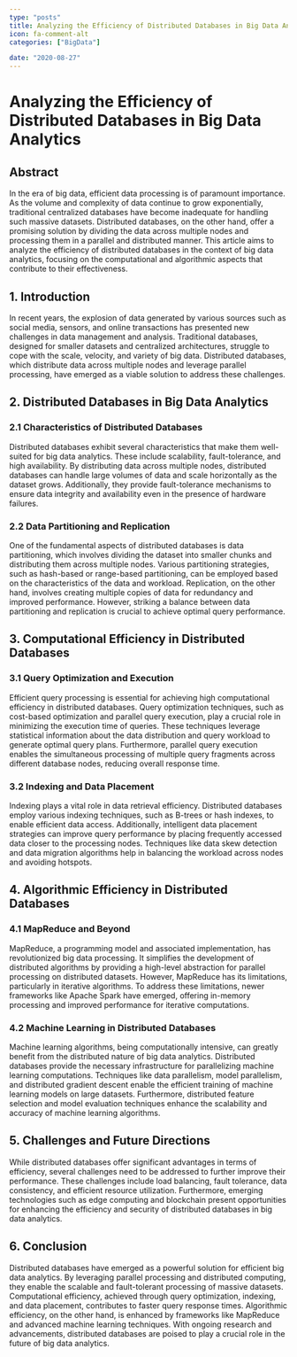 ```yaml
---
type: "posts"
title: Analyzing the Efficiency of Distributed Databases in Big Data Analytics
icon: fa-comment-alt
categories: ["BigData"]

date: "2020-08-27"
---
```




# Analyzing the Efficiency of Distributed Databases in Big Data Analytics

## Abstract
In the era of big data, efficient data processing is of paramount importance. As the volume and complexity of data continue to grow exponentially, traditional centralized databases have become inadequate for handling such massive datasets. Distributed databases, on the other hand, offer a promising solution by dividing the data across multiple nodes and processing them in a parallel and distributed manner. This article aims to analyze the efficiency of distributed databases in the context of big data analytics, focusing on the computational and algorithmic aspects that contribute to their effectiveness.

## 1. Introduction
In recent years, the explosion of data generated by various sources such as social media, sensors, and online transactions has presented new challenges in data management and analysis. Traditional databases, designed for smaller datasets and centralized architectures, struggle to cope with the scale, velocity, and variety of big data. Distributed databases, which distribute data across multiple nodes and leverage parallel processing, have emerged as a viable solution to address these challenges.

## 2. Distributed Databases in Big Data Analytics
### 2.1 Characteristics of Distributed Databases
Distributed databases exhibit several characteristics that make them well-suited for big data analytics. These include scalability, fault-tolerance, and high availability. By distributing data across multiple nodes, distributed databases can handle large volumes of data and scale horizontally as the dataset grows. Additionally, they provide fault-tolerance mechanisms to ensure data integrity and availability even in the presence of hardware failures.

### 2.2 Data Partitioning and Replication
One of the fundamental aspects of distributed databases is data partitioning, which involves dividing the dataset into smaller chunks and distributing them across multiple nodes. Various partitioning strategies, such as hash-based or range-based partitioning, can be employed based on the characteristics of the data and workload. Replication, on the other hand, involves creating multiple copies of data for redundancy and improved performance. However, striking a balance between data partitioning and replication is crucial to achieve optimal query performance.

## 3. Computational Efficiency in Distributed Databases
### 3.1 Query Optimization and Execution
Efficient query processing is essential for achieving high computational efficiency in distributed databases. Query optimization techniques, such as cost-based optimization and parallel query execution, play a crucial role in minimizing the execution time of queries. These techniques leverage statistical information about the data distribution and query workload to generate optimal query plans. Furthermore, parallel query execution enables the simultaneous processing of multiple query fragments across different database nodes, reducing overall response time.

### 3.2 Indexing and Data Placement
Indexing plays a vital role in data retrieval efficiency. Distributed databases employ various indexing techniques, such as B-trees or hash indexes, to enable efficient data access. Additionally, intelligent data placement strategies can improve query performance by placing frequently accessed data closer to the processing nodes. Techniques like data skew detection and data migration algorithms help in balancing the workload across nodes and avoiding hotspots.

## 4. Algorithmic Efficiency in Distributed Databases
### 4.1 MapReduce and Beyond
MapReduce, a programming model and associated implementation, has revolutionized big data processing. It simplifies the development of distributed algorithms by providing a high-level abstraction for parallel processing on distributed datasets. However, MapReduce has its limitations, particularly in iterative algorithms. To address these limitations, newer frameworks like Apache Spark have emerged, offering in-memory processing and improved performance for iterative computations.

### 4.2 Machine Learning in Distributed Databases
Machine learning algorithms, being computationally intensive, can greatly benefit from the distributed nature of big data analytics. Distributed databases provide the necessary infrastructure for parallelizing machine learning computations. Techniques like data parallelism, model parallelism, and distributed gradient descent enable the efficient training of machine learning models on large datasets. Furthermore, distributed feature selection and model evaluation techniques enhance the scalability and accuracy of machine learning algorithms.

## 5. Challenges and Future Directions
While distributed databases offer significant advantages in terms of efficiency, several challenges need to be addressed to further improve their performance. These challenges include load balancing, fault tolerance, data consistency, and efficient resource utilization. Furthermore, emerging technologies such as edge computing and blockchain present opportunities for enhancing the efficiency and security of distributed databases in big data analytics.

## 6. Conclusion
Distributed databases have emerged as a powerful solution for efficient big data analytics. By leveraging parallel processing and distributed computing, they enable the scalable and fault-tolerant processing of massive datasets. Computational efficiency, achieved through query optimization, indexing, and data placement, contributes to faster query response times. Algorithmic efficiency, on the other hand, is enhanced by frameworks like MapReduce and advanced machine learning techniques. With ongoing research and advancements, distributed databases are poised to play a crucial role in the future of big data analytics.